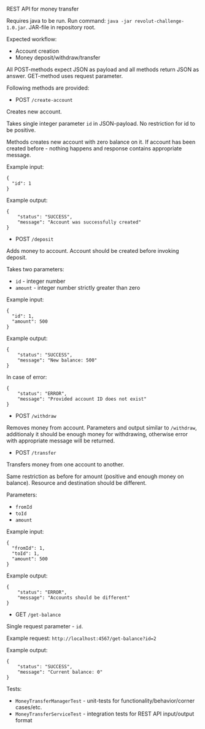 REST API for money transfer

Requires java to be run. Run command: `java -jar revolut-challenge-1.0.jar`. JAR-file in repository root.

Expected workflow:
* Account creation
* Money deposit/withdraw/transfer

All POST-methods expect JSON as payload and all methods return JSON as answer.
GET-method uses request parameter.

Following methods are provided:
* POST `/create-account`

Creates new account.

Takes single integer parameter `id` in JSON-payload. 
No restriction for id to be positive.

Methods creates new account with zero balance on it. 
If account has been created before - nothing happens and response contains appropriate message.

Example input:
```
{
  "id": 1
}
```

Example output:
```
{
    "status": "SUCCESS",
    "message": "Account was successfully created"
}
```

* POST `/deposit`

Adds money to account. Account should be created before invoking deposit.

Takes two parameters:
* `id` - integer number
* `amount` - integer number strictly greater than zero

Example input:
```
{
  "id": 1,
  "amount": 500
}
```

Example output:
```
{
    "status": "SUCCESS",
    "message": "New balance: 500"
}
```

In case of error:
```
{
    "status": "ERROR",
    "message": "Provided account ID does not exist"
}
```

* POST `/withdraw`

Removes money from account. 
Parameters and output similar to `/withdraw`, additionaly it should be enough money for withdrawing, otherwise error with appropriate message will be returned.

* POST `/transfer`

Transfers money from one account to another.

Same restriction as before for amount (positive and enough money on balance). Resource and destination should be different.

Parameters:
* `fromId`
* `toId`
* `amount`

Example input:
```
{
  "fromId": 1,
  "toId": 1,
  "amount": 500
}
```

Example output:
```
{
    "status": "ERROR",
    "message": "Accounts should be different"
}
```

* GET `/get-balance`

Single request parameter - `id`.

Example request:
`http://localhost:4567/get-balance?id=2`

Example output:
```
{
    "status": "SUCCESS",
    "message": "Current balance: 0"
}
```

Tests:
* `MoneyTransferManagerTest` - unit-tests for functionality/behavior/corner cases/etc.
* `MoneyTransferServiceTest` - integration tests for REST API input/output format
